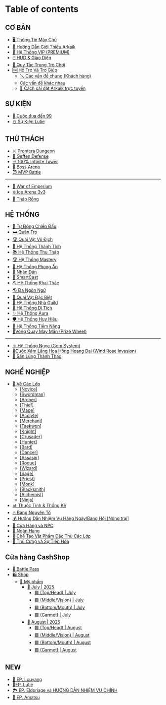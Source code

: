 # Table of contents

## CƠ BẢN

* [🖥️ Thông Tin Máy Chủ](README.md)
* [📘 Hướng Dẫn Giới Thiệu Arkaik](basics/arkaik-introduction-guide.md)
* [👑 Hệ Thống VIP (PREMIUM)](basics/vip-premium-system.md)
* [🖱️ HUD & Giao Diện](basics/hud-and-interface.md)
* [📜 Quy Tắc Trong Trò Chơi](basics/in-game-rules.md)
* [🆘 Hỗ Trợ Và Trợ Giúp](basics/support-and-help/README.md)
  * [🪛 Các vấn đề chung (Khách hàng)](basics/support-and-help/common-issues-client-problemas-comuns-client.md)
  * [Các vấn đề khác nhau](basics/support-and-help/various-issues.md)
  * [🚧 Cách cài đặt Arkaik trực tuyến](basics/support-and-help/how-to-install-arkaik-online.md)

## SỰ KIỆN

* [🏇 Cuộc đua đến 99](events/waiting-event-asian.md)
* [☃️ Sự Kiện Lutie](su-kien/su-kien-lutie.md)

## THỬ THÁCH

* [⚔️ Prontera Dungeon](instances/prontera-dungeon.md)
* [🏹 Geffen Defense](instances/geffen-defense.md)
* [♾️ 100% Infinite Tower](instances/100-infinite-tower.md)
* [🐲 Boss Arena](th-thach/boss-arena.md)
* [😈 MVP Battle](instances/mvp-battle.md)

***

* [🔶 War of Emperium](war-of-emperium.md)
* [❄️ Ice Arena 3v3](ice-arena-3v3.md)
* [🏰 Tháp Rồng](thap-rong.md)

## HỆ THỐNG

* [🤖 Tự Động Chiến Đấu](systems/auto-combat.md)
* [🛏️ Quán Trọ](systems/inn.md)
* [🏆 Quái Vật Vô Địch](systems/champion-monster.md)
* [🥇 Hệ Thống Thành Tích](systems/achievement-system.md)
* [📚 Hệ Thống Thu Thập](systems/collection-system.md)
* [🏆 Hệ Thống Mastery](systems/mastery-system.md)
* [💎 Hệ Thống Phong Ấn](systems/mvp-seals.md)
* [🎨 Nhãn Dán](systems/stickers.md)
* [🧠 SmartCast](systems/smartcast.md)
* [⛏️ Hệ Thống Khai Thác](systems/mining-system.md)
* [🌎 Đa Ngôn Ngữ](systems/multi-language.md)
* [👾 Quái Vật Đặc Biệt](systems/special-monsters.md)
* [🏰 Hệ Thống Nhà Guild](systems/guild-house.md)
* [📜 Hệ Thống Di Tích](systems/relic-system.md)
* [✨ Hệ Thống Aura](systems/aura-system.md)
* [🛡️ Hệ Thống Huy Hiệu](systems/coat-of-arms-system.md)
* [💪 Hệ Thống Tiềm Năng](systems/potential-system.md)
* [🎰Vòng Quay May Mắn (Prize Wheel)](he-thong/vong-quay-may-man-prize-wheel.md)

***

* [⚛️ Hệ Thống Ngọc (Gem System)](he-thong-ngoc-gem-system.md)
* [🌹Cuộc Xâm Lăng Hoa Hồng Hoang Dại (Wind Rose Invasion)](cuoc-xam-lang-hoa-hong-hoang-dai-wind-rose-invasion.md)
* [🏹 Săn Lùng Thành Thạo](san-lung-thanh-thao.md)

## NGHỀ NGHIỆP

* [📗 Về Các Lớp](jobs/class-guides/README.md)
  * [\[Novice\]](jobs/class-guides/novice.md)
  * [\[Swordman\]](jobs/class-guides/swordman.md)
  * [\[Archer\]](jobs/class-guides/archer.md)
  * [\[Thief\]](jobs/class-guides/thief.md)
  * [\[Mage\]](jobs/class-guides/mage.md)
  * [\[Acolyte\]](jobs/class-guides/acolyte.md)
  * [\[Merchant\]](jobs/class-guides/merchant.md)
  * [\[Taekwon\]](jobs/class-guides/taekwon.md)
  * [\[Knight\]](jobs/class-guides/knight.md)
  * [\[Crusader\]](jobs/class-guides/crusader.md)
  * [\[Hunter\]](jobs/class-guides/hunter.md)
  * [\[Bard\]](jobs/class-guides/bard.md)
  * [\[Dancer\]](jobs/class-guides/dancer.md)
  * [\[Assasin\]](jobs/class-guides/assasin.md)
  * [\[Rogue\]](jobs/class-guides/rogue.md)
  * [\[Wizard\]](jobs/class-guides/wizard.md)
  * [\[Sage\]](jobs/class-guides/sage.md)
  * [\[Priest\]](jobs/class-guides/priest.md)
  * [\[Monk\]](jobs/class-guides/monk.md)
  * [\[Blacksmith\]](jobs/class-guides/blacksmith.md)
  * [\[Alchemist\]](jobs/class-guides/alchemist.md)
  * [\[Ninja\]](nghe-nghiep/class-guides/ninja.md)
* [📊 Thuộc Tính & Thống Kê](jobs/attributes-and-stats.md)
* [🔥 Bảng Nguyên Tố](jobs/element-guide.md)
* [💰 Hướng Dẫn Nhiệm Vụ Hàng Ngày/Bang Hội \[Nông trại\]](jobs/daily-guild-mission-guide-farm.md)
* [🛒 Cửa Hàng và NPC](jobs/shops-and-npcs.md)
* [🏦 Ngân Hàng](jobs/banker.md)
* [🚧 Chế Tạo Vật Phẩm Đặc Thù Các Lớp](jobs/item-crafting.md)
* [🐶 Thú Cưng và Sự Tiến Hóa](jobs/pets-and-evolutions.md)

## Cửa hàng CashShop

* [🎫 Battle Pass](cashshop/battle-pass.md)
* [🛍️ Shop](cua-hang-cashshop/shop/README.md)
  * [🎁 Mỹ phẩm](cua-hang-cashshop/shop/my-pham/README.md)
    * [🔮 July | 2025](cua-hang-cashshop/shop/my-pham/july-or-2025/README.md)
      * [🟩 (Top/Head) | July](cua-hang-cashshop/shop/my-pham/july-or-2025/top-head-or-july.md)
      * [🟩 (Middle/Vision) | July](cua-hang-cashshop/shop/my-pham/july-or-2025/middle-vision-or-july.md)
      * [🟩 (Bottom/Mouth) | July](cua-hang-cashshop/shop/my-pham/july-or-2025/bottom-mouth-or-july.md)
      * [🟩 (Garmet) | July](cua-hang-cashshop/shop/my-pham/july-or-2025/garmet-or-july.md)
    * [🔮 August | 2025](cua-hang-cashshop/shop/my-pham/august-or-2025/README.md)
      * [🟩 (Top/Head) | August](cua-hang-cashshop/shop/my-pham/august-or-2025/top-head-or-august.md)
      * [🟩 (Middle/Vision) | August](cua-hang-cashshop/shop/my-pham/august-or-2025/middle-vision-or-august.md)
      * [🟩 (Bottom/Mouth) | August](cua-hang-cashshop/shop/my-pham/august-or-2025/bottom-mouth-or-august.md)
      * [🟩 (Garmet) | August](cua-hang-cashshop/shop/my-pham/august-or-2025/garmet-or-august.md)

## &#x20;NEW

* [🌄 EP. Louyang](new/ep.-louyang.md)
* [🌃EP. Lutie](new/ep.-lutie.md)
* [🏞️ EP. Eldoriage và HƯỚNG DẪN NHIỆM VỤ CHÍNH](new/ep.-eldoriage-va-huong-dan-nhiem-vu-chinh.md)
* [🎑 EP. Amatsu](new/ep.-amatsu.md)
